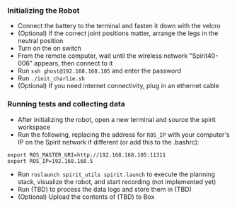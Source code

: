 ### Initializing the Robot
- Connect the battery to the terminal and fasten it down with the velcro
- (Optional) If the correct joint positions matter, arrange the legs in the neutral position
- Turn on the on switch
- From the remote computer, wait until the wireless network "Spirit40-006" appears, then connect to it
- Run `ssh ghost@192.168.168.105` and enter the password
- Run `./init_charlie.sh`
- (Optional) If you need internet connectivity, plug in an ethernet cable

### Running tests and collecting data
- After initializing the robot, open a new terminal and source the spirit workspace
- Run the following, replacing the address for `ROS_IP` with your computer's IP on the Spirit network if different (or add this to the .bashrc):
```
export ROS_MASTER_URI=http://192.168.168.105:11311
export ROS_IP=192.168.168.5
```
- Run `roslaunch spirit_utils spirit.launch` to execute the planning stack, visualize the robot, and start recording (not implemented yet)
- Run (TBD) to process the data logs and store them in (TBD)
- (Optional) Upload the contents of (TBD) to Box
